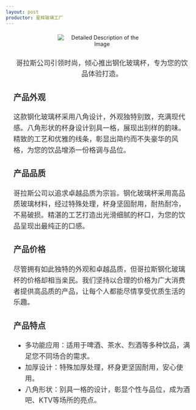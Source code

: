 ```yaml
---
layout: post
productor: 星辉玻璃工厂
---
```

<html lang="en">
<head>
<meta charset="UTF-8">
<title>哥拉斯钢化玻璃杯</title>
<style>
  .image-container {
    text-align: center; /* Center the content */
    margin: 20px;
  }
  .image-container img {
    max-width: 50%; /* Make image responsive */
    height: auto;
    margin-bottom: 10px; /* Space between image and description */
  }
  .description {
    color: #333;
    font-size: 18px;
    line-height: 1.6;
    text-align: left;
  }
</style>
</head>
<body>

<div class="image-container">
  <img src="https://img.zcool.cn/community/010e885d4be836a8012187f4dcd2b4.jpg@1280w_1l_2o_100sh.jpg" alt="Detailed Description of the Image">
  <div class="description">
    <p style="text-align: center;">哥拉斯公司引领时尚，倾心推出钢化玻璃杯，专为您的饮品体验打造。</p>
    <h3>产品外观</h3>
    <p>这款钢化玻璃杯采用八角设计，外观独特别致，充满现代感。八角形状的杯身设计别具一格，展现出别样的韵味。精致的工艺和优雅的线条，彰显出简约而不失豪华的风格，为您的饮品增添一份格调与品位。</p>
    <h3>产品品质</h3>
    <p>哥拉斯公司以追求卓越品质为宗旨。钢化玻璃杯采用高品质玻璃材料，经过特殊处理，杯身坚固耐用，耐热耐冷，不易破损。精湛的工艺打造出光滑细腻的杯口，为您的饮品呈现出最纯正的口感。</p>
    <h3>产品价格</h3>
    <p>尽管拥有如此独特的外观和卓越品质，但哥拉斯钢化玻璃杯的价格却相当亲民。我们坚持以合理的价格为广大消费者提供高品质的产品，让每个人都能尽情享受优质生活的乐趣。
</p>
    <h3>产品特点</h3>
    <ul>
      <li>多功能应用：适用于啤酒、茶水、烈酒等多种饮品，满足您不同场合的需求。</li>
      <li>加厚设计：特殊加厚处理，杯身更坚固耐用，安心使用。</li>
      <li>八角形状：别具一格的设计，彰显个性与品位，成为酒吧、KTV等场所的亮点。</li>
    </ul>
  </div>
</div>
